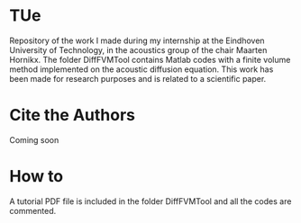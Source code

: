 # TUe
Repository of the work I made during my internship at the Eindhoven University of Technology, in the acoustics group of the chair Maarten Hornikx. 
The folder DiffFVMTool contains Matlab codes with a finite volume method implemented on the acoustic diffusion equation. This work has been made for research purposes and is related to a scientific paper. 
# Cite the Authors
Coming soon 
# How to
A tutorial PDF file is included in the folder DiffFVMTool and all the codes are commented.
